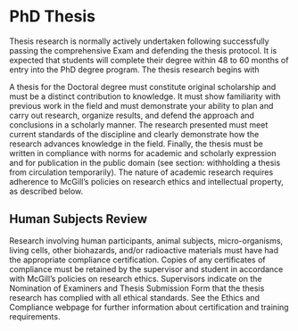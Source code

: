# PhD Thesis

Thesis research is normally actively undertaken following successfully passing the comprehensive Exam and defending the thesis protocol. It is expected that students will complete their degree within 48 to 60 months of entry into the PhD degree program. The thesis research begins with 

A thesis for the Doctoral degree must constitute original scholarship and must be a distinct contribution to knowledge. It must show familiarity with previous work in the field and must demonstrate your ability to plan and carry out research, organize results, and defend the approach and conclusions in a scholarly manner. The research presented must meet current standards of the discipline and clearly demonstrate how the research advances knowledge in the field. Finally, the thesis must be written in compliance with norms for academic and scholarly expression and for publication in the public domain (see section: withholding a thesis from circulation temporarily). The nature of academic research requires adherence to McGill’s policies on research ethics and intellectual property, as described below.

## Human Subjects Review
Research involving human participants, animal subjects, micro-organisms, living cells, other biohazards, and/or radioactive materials must have had the appropriate compliance certification. Copies of any certificates of compliance must be retained by the supervisor and student in accordance with McGill’s policies on research ethics. Supervisors indicate on the Nomination of Examiners and Thesis Submission Form that the thesis research has complied with all ethical standards. See the Ethics and Compliance webpage for further information about certification and training requirements.
